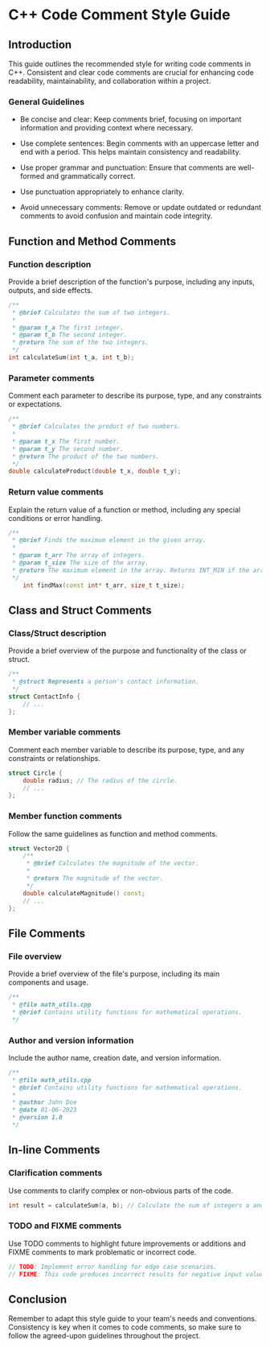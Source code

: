 # C++ Code Comment Style Guide

## Introduction

This guide outlines the recommended style for writing code comments in C++. Consistent and clear code comments are crucial for enhancing code readability, maintainability, and collaboration within a project.

### General Guidelines

* Be concise and clear: Keep comments brief, focusing on important information and providing context where necessary.

* Use complete sentences: Begin comments with an uppercase letter and end with a period. This helps maintain consistency and readability.

* Use proper grammar and punctuation: Ensure that comments are well-formed and grammatically correct.

* Use punctuation appropriately to enhance clarity.

* Avoid unnecessary comments: Remove or update outdated or redundant comments to avoid confusion and maintain code integrity.

## Function and Method Comments

### Function description

Provide a brief description of the function's purpose, including any inputs, outputs, and side effects.

```cpp
/**
 * @brief Calculates the sum of two integers.
 *
 * @param t_a The first integer.
 * @param t_b The second integer.
 * @return The sum of the two integers.
 */
int calculateSum(int t_a, int t_b);
```

### Parameter comments

Comment each parameter to describe its purpose, type, and any constraints or expectations.

```cpp
/**
 * @brief Calculates the product of two numbers.
 *
 * @param t_x The first number.
 * @param t_y The second number.
 * @return The product of the two numbers.
 */
double calculateProduct(double t_x, double t_y);
```

### Return value comments

Explain the return value of a function or method, including any special conditions or error handling.

```cpp
/**
 * @brief Finds the maximum element in the given array.
 *
 * @param t_arr The array of integers.
 * @param t_size The size of the array.
 * @return The maximum element in the array. Returns INT_MIN if the array is empty.
 */
    int findMax(const int* t_arr, size_t t_size);
```

## Class and Struct Comments

### Class/Struct description

 Provide a brief overview of the purpose and functionality of the class or struct.

```cpp
/**
 * @struct Represents a person's contact information.
 */
struct ContactInfo {
    // ...
};
```

### Member variable comments

Comment each member variable to describe its purpose, type, and any constraints or relationships.

```cpp
struct Circle {
    double radius; // The radius of the circle.
    // ...
};
```

### Member function comments

Follow the same guidelines as function and method comments.

```cpp
struct Vector2D {
    /**
     * @brief Calculates the magnitude of the vector.
     *
     * @return The magnitude of the vector.
     */
    double calculateMagnitude() const;
    // ...
};
```

## File Comments

### File overview

Provide a brief overview of the file's purpose, including its main components and usage.

```cpp
/**
 * @file math_utils.cpp
 * @brief Contains utility functions for mathematical operations.
 */
```

### Author and version information

Include the author name, creation date, and version information.

```cpp
/**
 * @file math_utils.cpp
 * @brief Contains utility functions for mathematical operations.
 *
 * @author John Doe
 * @date 01-06-2023
 * @version 1.0
 */
 ```

## In-line Comments

### Clarification comments

Use comments to clarify complex or non-obvious parts of the code.

```cpp
int result = calculateSum(a, b); // Calculate the sum of integers a and b.
```

### TODO and FIXME comments

Use TODO comments to highlight future improvements or additions and FIXME comments to mark problematic or incorrect code.

```cpp
// TODO: Implement error handling for edge case scenarios.
// FIXME: This code produces incorrect results for negative input values.
```

## Conclusion

Remember to adapt this style guide to your team's needs and conventions. Consistency is key when it comes to code comments, so make sure to follow the agreed-upon guidelines throughout the project.
